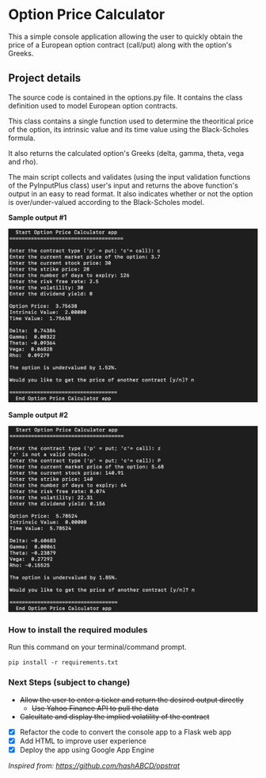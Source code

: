 # Option Price Calculator

This a simple console application allowing the user to quickly obtain the price of a European option contract (call/put) along with the option's Greeks.

## Project details

The source code is contained in the options.py file. It contains the class definition used to model European option contracts.

This class contains a single function used to determine the theoritical price of the option, its intrinsic value and its time value using the Black-Scholes formula.

It also returns the calculated option's Greeks (delta, gamma, theta, vega and rho).

The main script collects and validates (using the input validation functions of the PyInputPlus class) user's input and returns the above function's output in an easy to read format. It also indicates whether or not the option is over/under-valued according to the Black-Scholes model.

**Sample output #1**

![Sample_1](sample_output_1.png)

**Sample output #2**

![Sample_2](sample_output_2.png)

### How to install the required modules

Run this command on your terminal/command prompt.
```
pip install -r requirements.txt
```
### Next Steps (subject to change)

* ~~Allow the user to enter a ticker and return the desired output directly~~
    * ~~Use Yahoo Finance API to pull the data~~
* ~~Calcultate and display the implied volatility of the contract~~
* [x] Refactor the code to convert the console app to a Flask web app 
* [x] Add HTML to improve user experience
* [x] Deploy the app using Google App Engine 

*Inspired from: https://github.com/hashABCD/opstrat*

